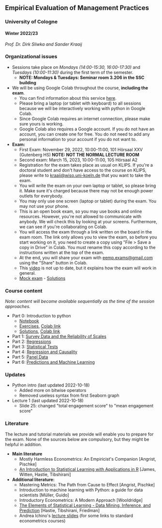 ## Empirical Evaluation of Management Practices

### University of Cologne

#### Winter 2022/23

_Prof. Dr. Dirk Sliwka and Sander Kraaij_

### Organizational issues

-   Sessions take place on _Mondays (14:00-15:30, 16:00-17:30)_ and _Tuesdays (10:00-11:30)_ during the first term of the semester.
	- **NOTE: Mondays & Tuesdays: Seminar room 3.206 in the SSC building**
-   We will be using Google Colab throughout the course, **including the exam**.
	-   You can find information about this service [here](https://colab.research.google.com/).
	-   Please bring a laptop (or tablet with keyboard) to all sessions because we will be interactively working with python in Google Colab.
	-   Since Google Colab requires an internet connection, please make sure yours is working.
	-   Google Colab also requires a Google account. If you do not have an account, you can create one for free. You do not need to add any personal information to your account if you do not want to.
-   **Exam:**
    -   First Exam: November 29, 2022, 10:00-11:00, 101 Hörsaal XXV (Gutenberg HS) **NOTE: NOT THE NORMAL LECTURE ROOM**
    -	Second exam: March 15, 2023, 10:00-11:00, 105 Hörsaal A2
    -	Registration for the exam takes place as usual on KLIPS. If you're a doctoral student and don't have access to the course on KLIPS, please write to kraaij@wiso.uni-koeln.de that you want to take the exam.
    -	You will write the exam on your own laptop or tablet, so please bring it. Make sure it's charged because there may not be enough power outlets for everybody.
    -	You may only use one screen (laptop or tablet) during the exam. You may not use your phone.
    -	This is an open book exam, so you may use books and online resources. However, you're not allowed to communicate with anybody. We will check this by looking at your screens. Furthermore, we can see if you're collaborating on Colab.
    -	You will access the exam through a link written on the board in the exam room. The link only allows you to view the exam, so before you start working on it, you need to create a copy using "File > Save a copy in Drive" in Colab. You must rename this copy according to the instructions written at the top of the exam.
    -	At the end, you will share your exam with eemp.exams@gmail.com using the "Share" button in Colab.
    -	This [video](https://onedrive.live.com/?authkey=%21AMWOPjDJqEhFU6U&cid=492CFFDBC915BE1A&id=492CFFDBC915BE1A%21137316&parId=492CFFDBC915BE1A%21136598&o=OneUp) is not up to date, but it explains how the exam will work in general.
    -	[Mock exam](./notebooks/WS1920_EEMP_exam_PT1.ipynb) - [Solutions](./notebooks/WS1920_EEMP_exam_PT1_solutions.ipynb)

### Course content

_Note: content will become available sequentially as the time of the session approaches._

-   Part 0: Introduction to python
	- [Notebook](./notebooks/EEMP_python_intro.ipynb)
	- [Exercises](./notebooks/EEMP_quiz.ipynb), [Colab link](https://colab.research.google.com/drive/16UjsEMWy_VZIeEFpxj2xO-PVkmi2kg9-?usp=sharing)
	- [Solutions](./notebooks/EEMP_quiz_answers.ipynb), [Colab link](https://colab.research.google.com/drive/1IB1QiEY5grGPAxpA-MazyRaPZTl1iEnW?usp=sharing)
-   Part 1: [Survey Data and the Reliability of Scales](./slides/Eval2022_1.pdf)
-   Part 2: [Regressions](./slides/Eval2022_2.pdf)
-   Part 3: [Statistical Tests](./slides/Eval2022_3.pdf)
-   Part 4: [Regression and Causality](./slides/Eval2022_4.pdf)
-   Part 5: [Panel Data](./slides/Eval2022_5.pdf)
-   Part 6: [Predictions and Machine Learning](./slides/Eval2022_6.pdf)
    <!-- - [Case study solution](./notebooks/Ex_5.ipynb)
	<!--- [Exercise solutions (regression)](./notebooks/exercises_regression.ipynb)
	- [Exercise solutions (classification)](./notebooks/exercises_classification.ipynb)
	- [Exercise solutions (selection and assessment)](./notebooks/exercises_assessment.ipynb)
	- [Exercise solutions (decision trees and random forests)](./notebooks/exercises_dt_and_rf.ipynb)
	- [Exercise solutions (case study 1)](./notebooks/exercises_case_study_1.ipynb)
	- [Exercise solutions (case study 2)](./notebooks/exercises_case_study_2.ipynb)-->
<!-- -   Part 7: [Using Panel Data](https://github.com/dsliwka/bms/blob/master/slidesPanelData.pdf)-->
<!-- %% -   Part 8: [Statistical Power](https://github.com/dsliwka/bms/blob/master/slidesStatistPower.pdf)-->

<!-- %% **Note:** In case you have troubles loading the respective notebook on Github, try using the [Jupyter Notebook Viewer](https://nbviewer.jupyter.org/) to display the files.-->


### Updates

- Python intro (last updated 2022-10-18)
	- Added more on bitwise operators
	- Removed useless syntax from first Seaborn graph
- Lecture 1 (last updated 2022-10-18)
	- Slide 25: changed "total engagement score" to "mean engagement score"

### Literature
The lecture and tutorial materials we provide will enable you to prepare for the exam. None of the sources below are compulsory, but they might be helpful in addition.
-   **Main literature**
    -   Mostly Harmless Econometrics: An Empiricist's Companion [Angrist, Pischke]
    -   [An Introduction to Statistical Learning with Applications in R](https://www-bcf.usc.edu/~gareth/ISL/) [James, Witten, Hastie, Tibshirani]
-   **Additional literature:**
    -   Mastering Metrics: The Path from Cause to Effect [Angrist, Pischke]
    -   Introduction to machine learning with Python: a guide for data scientists [Müller, Guido]
    -   Introductory Econometrics: A Modern Approach [Wooldridge]
    -   [The Elements of Statistical Learning - Data Mining, Inference, and Prediction](https://web.stanford.edu/~hastie/ElemStatLearn/) [Hastie, Tibshirani, Friedman]
    -   Andrea Ichino's [lecture slides](http://www.andreaichino.it/teaching_material.html) (for some links to standard econometrics courses)
